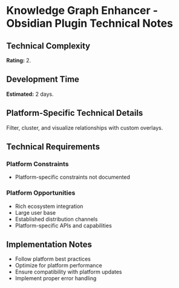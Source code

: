 # Knowledge Graph Enhancer - Obsidian Plugin Technical Notes

## Technical Complexity
**Rating:** 2.

## Development Time
**Estimated:** 2 days.

## Platform-Specific Technical Details
Filter, cluster, and visualize relationships with custom overlays.

## Technical Requirements

### Platform Constraints
- Platform-specific constraints not documented

### Platform Opportunities
- Rich ecosystem integration
- Large user base
- Established distribution channels
- Platform-specific APIs and capabilities

## Implementation Notes
- Follow platform best practices
- Optimize for platform performance
- Ensure compatibility with platform updates
- Implement proper error handling
